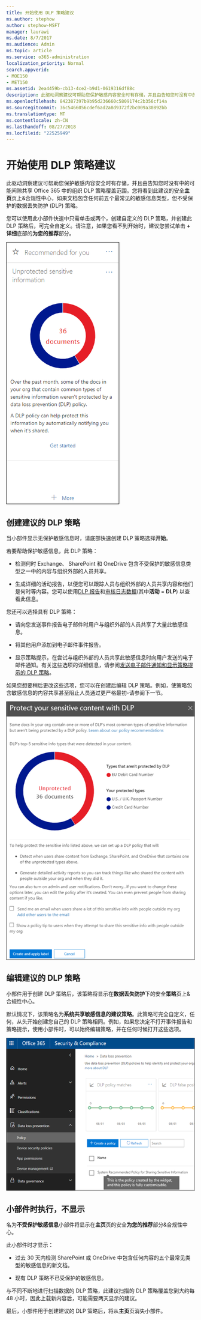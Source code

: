 ```yaml
---
title: 开始使用 DLP 策略建议
ms.author: stephow
author: stephow-MSFT
manager: laurawi
ms.date: 8/7/2017
ms.audience: Admin
ms.topic: article
ms.service: o365-administration
localization_priority: Normal
search.appverid:
- MOE150
- MET150
ms.assetid: 2ea4459b-cb13-4ce2-b9d1-0619316df88c
description: 此驱动洞察建议可帮助您保护敏感内容安全时有存储，并且由告知您时没有中的可能间隙共享 Office 365 中的组织 DLP 策略覆盖范围。您将看到此建议在主页上的安全&amp;合规性中心，如果文档包含任何前五个最常见的敏感信息类型，但不受保护的 DLP 策略。
ms.openlocfilehash: 842387397b9b95d236660c5809174c2b356cf14a
ms.sourcegitcommit: 36c5466056cdef6ad2a8d9372f2bc009a30892bb
ms.translationtype: MT
ms.contentlocale: zh-CN
ms.lasthandoff: 08/27/2018
ms.locfileid: "22525949"
---
```

# <a name="get-started-with-dlp-policy-recommendations"></a>开始使用 DLP 策略建议

此驱动洞察建议可帮助您保护敏感内容安全时有存储，并且由告知您时没有中的可能间隙共享 Office 365 中的组织 DLP 策略覆盖范围。您将看到此建议的安全**主页**页上&amp;合规性中心，如果文档包含任何前五个最常见的敏感信息类型，但不受保护的数据丢失防护 (DLP) 策略。 
  
您可以使用此小部件快速中只需单击或两个，创建自定义的 DLP 策略，并创建此 DLP 策略后，可完全自定义。请注意，如果您看不到开始时，建议您尝试单击 **+ 详细**底部的**为您的推荐**部分。 
  
![名为不受保护敏感信息的小部件](media/91bc04d2-6eff-4294-8b73-b2d56d26ffc4.png)
  
## <a name="create-the-recommended-dlp-policy"></a>创建建议的 DLP 策略

当小部件显示无保护敏感信息时，请底部快速创建 DLP 策略选择**开始**。 
  
若要帮助保护敏感信息，此 DLP 策略：
  
- 检测何时 Exchange、 SharePoint 和 OneDrive 包含不受保护的敏感信息类型之一中的内容与组织外部的人员共享。
    
- 生成详细的活动报告，以便您可以跟踪人员与组织外部的人员共享内容和他们是何时等内容。您可以使用[DLP 报告](view-the-dlp-reports.md)和[审核日志数据](search-the-audit-log-in-security-and-compliance.md)(其中**活动** = **DLP**) 以查看此信息。
    
您还可以选择具有 DLP 策略：
  
- 请向您发送事件报告电子邮件时用户与组织外部的人员共享了大量此敏感信息。
    
- 将其他用户添加到电子邮件事件报告。
    
- 显示策略提示，在尝试与组织外部的人员共享此敏感信息时向用户发送的电子邮件通知。有关这些选项的详细信息，请参阅[发送电子邮件通知和显示策略提示的 DLP 策略](use-notifications-and-policy-tips.md)。
    
如果您想要稍后更改这些选项，您可以在创建后编辑 DLP 策略。例如，使策略包含敏感信息的内容共享甚至阻止人员通过更严格最初-请参阅下一节。
  
![小部件设置名为不受保护敏感信息](media/b6106cbd-1bed-4582-aaef-b678de470c9b.png)
  
## <a name="edit-the-recommended-dlp-policy"></a>编辑建议的 DLP 策略

小部件用于创建 DLP 策略后，该策略将显示在**数据丢失防护**下的安全**策略**页上&amp;合规性中心。 
  
默认情况下，该策略名为**系统共享敏感信息的建议策略**。此策略可完全自定义，任何，从头开始创建您自己的 DLP 策略相同。例如，如果您决定不打开事件报告和策略提示，使用小部件时，可以始终编辑策略，并在任何时候打开这些选项。
  
![共享敏感信息的建议策略的系统](media/2fc49f25-ec25-4433-add4-d60f73888f13.png)
  
## <a name="when-the-widget-does-and-does-not-appear"></a>小部件时执行，不显示

名为**不受保护敏感信息**小部件将显示在**主页**页的安全**为您的推荐**部分&amp;合规性中心。 
  
此小部件时才显示：
  
- 过去 30 天内检测 SharePoint 或 OneDrive 中包含任何内容的五个最常见类型的敏感信息的新文档。
    
- 现有 DLP 策略不已受保护的敏感信息。
    
与不同不断地进行扫描数据的 DLP 策略，此建议扫描的 DLP 策略覆盖您到大约每 48 小时，因此上载新内容后，可能需要两天显示的建议。
  
最后，小部件用于创建建议的 DLP 策略后，将从**主页**页消失小部件。 
  

